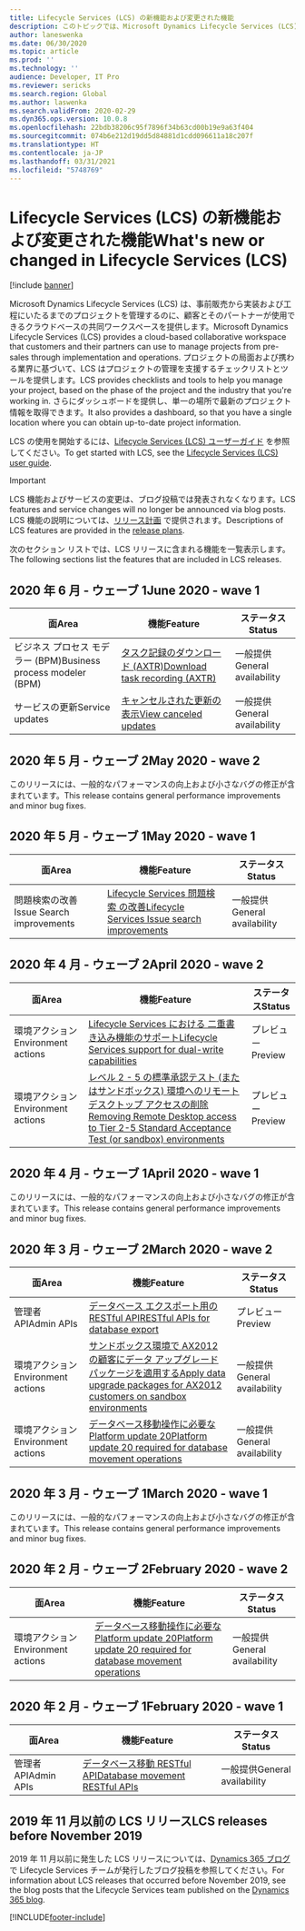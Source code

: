 ```yaml
---
title: Lifecycle Services (LCS) の新機能および変更された機能
description: このトピックでは、Microsoft Dynamics Lifecycle Services (LCS) のリリース計画、主要な発表などへのリンクを提供します。
author: laneswenka
ms.date: 06/30/2020
ms.topic: article
ms.prod: ''
ms.technology: ''
audience: Developer, IT Pro
ms.reviewer: sericks
ms.search.region: Global
ms.author: laswenka
ms.search.validFrom: 2020-02-29
ms.dyn365.ops.version: 10.0.8
ms.openlocfilehash: 22bdb38206c95f7896f34b63cd00b19e9a63f404
ms.sourcegitcommit: 074b6e212d19dd5d84881d1cdd096611a18c207f
ms.translationtype: HT
ms.contentlocale: ja-JP
ms.lasthandoff: 03/31/2021
ms.locfileid: "5748769"
---
```

# <a name="whats-new-or-changed-in-lifecycle-services-lcs"></a><span data-ttu-id="8ba7e-103">Lifecycle Services (LCS) の新機能および変更された機能</span><span class="sxs-lookup"><span data-stu-id="8ba7e-103">What's new or changed in Lifecycle Services (LCS)</span></span>

[!include [banner](../includes/banner.md)]

<span data-ttu-id="8ba7e-104">Microsoft Dynamics Lifecycle Services (LCS) は、事前販売から実装および工程にいたるまでのプロジェクトを管理するのに、顧客とそのパートナーが使用できるクラウドベースの共同ワークスペースを提供します。</span><span class="sxs-lookup"><span data-stu-id="8ba7e-104">Microsoft Dynamics Lifecycle Services (LCS) provides a cloud-based collaborative workspace that customers and their partners can use to manage projects from pre-sales through implementation and operations.</span></span> <span data-ttu-id="8ba7e-105">プロジェクトの局面および携わる業界に基づいて、LCS はプロジェクトの管理を支援するチェックリストとツールを提供します。</span><span class="sxs-lookup"><span data-stu-id="8ba7e-105">LCS provides checklists and tools to help you manage your project, based on the phase of the project and the industry that you're working in.</span></span> <span data-ttu-id="8ba7e-106">さらにダッシュボードを提供し、単一の場所で最新のプロジェクト情報を取得できます。</span><span class="sxs-lookup"><span data-stu-id="8ba7e-106">It also provides a dashboard, so that you have a single location where you can obtain up-to-date project information.</span></span>

<span data-ttu-id="8ba7e-107">LCS の使用を開始するには、[Lifecycle Services (LCS) ユーザーガイド](lcs-user-guide.md) を参照してください。</span><span class="sxs-lookup"><span data-stu-id="8ba7e-107">To get started with LCS, see the [Lifecycle Services (LCS) user guide](lcs-user-guide.md).</span></span>

> [!IMPORTANT]
> <span data-ttu-id="8ba7e-108">LCS 機能およびサービスの変更は、ブログ投稿では発表されなくなります。</span><span class="sxs-lookup"><span data-stu-id="8ba7e-108">LCS features and service changes will no longer be announced via blog posts.</span></span> <span data-ttu-id="8ba7e-109">LCS 機能の説明については、[リリース計画](https://go.microsoft.com/fwlink/?linkid=2010158) で提供されます。</span><span class="sxs-lookup"><span data-stu-id="8ba7e-109">Descriptions of LCS features are provided in the [release plans](https://go.microsoft.com/fwlink/?linkid=2010158).</span></span> 

<span data-ttu-id="8ba7e-110">次のセクション リストでは、LCS リリースに含まれる機能を一覧表示します。</span><span class="sxs-lookup"><span data-stu-id="8ba7e-110">The following sections list the features that are included in LCS releases.</span></span>
## <a name="june-2020---wave-1"></a><span data-ttu-id="8ba7e-111">2020 年 6 月 - ウェーブ 1</span><span class="sxs-lookup"><span data-stu-id="8ba7e-111">June 2020 - wave 1</span></span>
| <span data-ttu-id="8ba7e-112">面</span><span class="sxs-lookup"><span data-stu-id="8ba7e-112">Area</span></span> | <span data-ttu-id="8ba7e-113">機能</span><span class="sxs-lookup"><span data-stu-id="8ba7e-113">Feature</span></span> |<span data-ttu-id="8ba7e-114">ステータス</span><span class="sxs-lookup"><span data-stu-id="8ba7e-114">Status</span></span> |
|------|---------|-------|
| <span data-ttu-id="8ba7e-115">ビジネス プロセス モデラー (BPM)</span><span class="sxs-lookup"><span data-stu-id="8ba7e-115">Business process modeler (BPM)</span></span> | [<span data-ttu-id="8ba7e-116">タスク記録のダウンロード (AXTR)</span><span class="sxs-lookup"><span data-stu-id="8ba7e-116">Download task recording (AXTR)</span></span>](https://docs.microsoft.com/dynamics365-release-plan/2020wave1/finance-operations-crossapp-capabilities/download-task-recordings-business-process-modeler) | <span data-ttu-id="8ba7e-117">一般提供</span><span class="sxs-lookup"><span data-stu-id="8ba7e-117">General availability</span></span> | 
| <span data-ttu-id="8ba7e-118">サービスの更新</span><span class="sxs-lookup"><span data-stu-id="8ba7e-118">Service updates</span></span> | [<span data-ttu-id="8ba7e-119">キャンセルされた更新の表示</span><span class="sxs-lookup"><span data-stu-id="8ba7e-119">View canceled updates</span></span>](configure-service-updates.md#canceled-updates) | <span data-ttu-id="8ba7e-120">一般提供</span><span class="sxs-lookup"><span data-stu-id="8ba7e-120">General availability</span></span> |  

## <a name="may-2020---wave-2"></a><span data-ttu-id="8ba7e-121">2020 年 5 月 - ウェーブ 2</span><span class="sxs-lookup"><span data-stu-id="8ba7e-121">May 2020 - wave 2</span></span>

<span data-ttu-id="8ba7e-122">このリリースには、一般的なパフォーマンスの向上および小さなバグの修正が含まれています。</span><span class="sxs-lookup"><span data-stu-id="8ba7e-122">This release contains general performance improvements and minor bug fixes.</span></span>   

## <a name="may-2020---wave-1"></a><span data-ttu-id="8ba7e-123">2020 年 5 月 - ウェーブ 1</span><span class="sxs-lookup"><span data-stu-id="8ba7e-123">May 2020 - wave 1</span></span>
| <span data-ttu-id="8ba7e-124">面</span><span class="sxs-lookup"><span data-stu-id="8ba7e-124">Area</span></span> | <span data-ttu-id="8ba7e-125">機能</span><span class="sxs-lookup"><span data-stu-id="8ba7e-125">Feature</span></span> |<span data-ttu-id="8ba7e-126">ステータス</span><span class="sxs-lookup"><span data-stu-id="8ba7e-126">Status</span></span> |
|------|---------|-------|
| <span data-ttu-id="8ba7e-127">問題検索の改善</span><span class="sxs-lookup"><span data-stu-id="8ba7e-127">Issue Search improvements</span></span> | [<span data-ttu-id="8ba7e-128">Lifecycle Services 問題検索 の改善</span><span class="sxs-lookup"><span data-stu-id="8ba7e-128">Lifecycle Services Issue search improvements</span></span>](https://docs.microsoft.com/dynamics365-release-plan/2020wave1/finance-operations-crossapp-capabilities/lifecyle-services-issue-search-improvements) | <span data-ttu-id="8ba7e-129">一般提供</span><span class="sxs-lookup"><span data-stu-id="8ba7e-129">General availability</span></span> | 


## <a name="april-2020---wave-2"></a><span data-ttu-id="8ba7e-130">2020 年 4 月 - ウェーブ 2</span><span class="sxs-lookup"><span data-stu-id="8ba7e-130">April 2020 - wave 2</span></span>

| <span data-ttu-id="8ba7e-131">面</span><span class="sxs-lookup"><span data-stu-id="8ba7e-131">Area</span></span> | <span data-ttu-id="8ba7e-132">機能</span><span class="sxs-lookup"><span data-stu-id="8ba7e-132">Feature</span></span> | <span data-ttu-id="8ba7e-133">ステータス</span><span class="sxs-lookup"><span data-stu-id="8ba7e-133">Status</span></span> |
|------|---------|---------|
| <span data-ttu-id="8ba7e-134">環境アクション</span><span class="sxs-lookup"><span data-stu-id="8ba7e-134">Environment actions</span></span> | [<span data-ttu-id="8ba7e-135">Lifecycle Services における 二重書き込み機能のサポート</span><span class="sxs-lookup"><span data-stu-id="8ba7e-135">Lifecycle Services support for dual-write capabilities</span></span>](https://docs.microsoft.com/dynamics365-release-plan/2020wave1/finance-operations-crossapp-capabilities/lifecycle-services-support-dual-write-capabilities) | <span data-ttu-id="8ba7e-136">プレビュー</span><span class="sxs-lookup"><span data-stu-id="8ba7e-136">Preview</span></span>|
| <span data-ttu-id="8ba7e-137">環境アクション</span><span class="sxs-lookup"><span data-stu-id="8ba7e-137">Environment actions</span></span> | [<span data-ttu-id="8ba7e-138">レベル 2 - 5 の標準承認テスト (またはサンドボックス) 環境へのリモート デスクトップ アクセスの削除</span><span class="sxs-lookup"><span data-stu-id="8ba7e-138">Removing Remote Desktop access to Tier 2-5 Standard Acceptance Test (or sandbox) environments</span></span>](https://docs.microsoft.com/dynamics365-release-plan/2020wave1/finance-operations-crossapp-capabilities/removing-remote-desktop-access-tier-2-5-standard-acceptance-test-or-sandbox-environments) | <span data-ttu-id="8ba7e-139">プレビュー</span><span class="sxs-lookup"><span data-stu-id="8ba7e-139">Preview</span></span>|

## <a name="april-2020---wave-1"></a><span data-ttu-id="8ba7e-140">2020 年 4 月 - ウェーブ 1</span><span class="sxs-lookup"><span data-stu-id="8ba7e-140">April 2020 - wave 1</span></span>

<span data-ttu-id="8ba7e-141">このリリースには、一般的なパフォーマンスの向上および小さなバグの修正が含まれています。</span><span class="sxs-lookup"><span data-stu-id="8ba7e-141">This release contains general performance improvements and minor bug fixes.</span></span>  

## <a name="march-2020---wave-2"></a><span data-ttu-id="8ba7e-142">2020 年 3 月 - ウェーブ 2</span><span class="sxs-lookup"><span data-stu-id="8ba7e-142">March 2020 - wave 2</span></span>

| <span data-ttu-id="8ba7e-143">面</span><span class="sxs-lookup"><span data-stu-id="8ba7e-143">Area</span></span> | <span data-ttu-id="8ba7e-144">機能</span><span class="sxs-lookup"><span data-stu-id="8ba7e-144">Feature</span></span> | <span data-ttu-id="8ba7e-145">ステータス</span><span class="sxs-lookup"><span data-stu-id="8ba7e-145">Status</span></span> |
|------|---------|--------|
| <span data-ttu-id="8ba7e-146">管理者 API</span><span class="sxs-lookup"><span data-stu-id="8ba7e-146">Admin APIs</span></span> | [<span data-ttu-id="8ba7e-147">データベース エクスポート用の RESTful API</span><span class="sxs-lookup"><span data-stu-id="8ba7e-147">RESTful APIs for database export</span></span>](https://docs.microsoft.com/dynamics365-release-plan/2019wave2/finance-operations-crossapp-capabilities/restful-apis-database-export) | <span data-ttu-id="8ba7e-148">プレビュー</span><span class="sxs-lookup"><span data-stu-id="8ba7e-148">Preview</span></span> |
| <span data-ttu-id="8ba7e-149">環境アクション</span><span class="sxs-lookup"><span data-stu-id="8ba7e-149">Environment actions</span></span> | [<span data-ttu-id="8ba7e-150">サンドボックス環境で AX2012 の顧客にデータ アップグレード パッケージを適用する</span><span class="sxs-lookup"><span data-stu-id="8ba7e-150">Apply data upgrade packages for AX2012 customers on sandbox environments</span></span>](https://docs.microsoft.com/dynamics365-release-plan/2019wave2/finance-operations-crossapp-capabilities/apply-data-upgrade-packages-ax-2012-customers-sandbox-environments) | <span data-ttu-id="8ba7e-151">一般提供</span><span class="sxs-lookup"><span data-stu-id="8ba7e-151">General availability</span></span> |
| <span data-ttu-id="8ba7e-152">環境アクション</span><span class="sxs-lookup"><span data-stu-id="8ba7e-152">Environment actions</span></span> | [<span data-ttu-id="8ba7e-153">データベース移動操作に必要な Platform update 20</span><span class="sxs-lookup"><span data-stu-id="8ba7e-153">Platform update 20 required for database movement operations</span></span>](https://docs.microsoft.com/dynamics365-release-plan/2019wave2/finance-operations-crossapp-capabilities/platform-update-20-required-database-movement-operations) | <span data-ttu-id="8ba7e-154">一般提供</span><span class="sxs-lookup"><span data-stu-id="8ba7e-154">General availability</span></span>|

## <a name="march-2020---wave-1"></a><span data-ttu-id="8ba7e-155">2020 年 3 月 - ウェーブ 1</span><span class="sxs-lookup"><span data-stu-id="8ba7e-155">March 2020 - wave 1</span></span>

<span data-ttu-id="8ba7e-156">このリリースには、一般的なパフォーマンスの向上および小さなバグの修正が含まれています。</span><span class="sxs-lookup"><span data-stu-id="8ba7e-156">This release contains general performance improvements and minor bug fixes.</span></span>  

## <a name="february-2020---wave-2"></a><span data-ttu-id="8ba7e-157">2020 年 2 月 - ウェーブ 2</span><span class="sxs-lookup"><span data-stu-id="8ba7e-157">February 2020 - wave 2</span></span>

| <span data-ttu-id="8ba7e-158">面</span><span class="sxs-lookup"><span data-stu-id="8ba7e-158">Area</span></span> | <span data-ttu-id="8ba7e-159">機能</span><span class="sxs-lookup"><span data-stu-id="8ba7e-159">Feature</span></span> | <span data-ttu-id="8ba7e-160">ステータス</span><span class="sxs-lookup"><span data-stu-id="8ba7e-160">Status</span></span> |
|------|---------|--------|
| <span data-ttu-id="8ba7e-161">環境アクション</span><span class="sxs-lookup"><span data-stu-id="8ba7e-161">Environment actions</span></span> | [<span data-ttu-id="8ba7e-162">データベース移動操作に必要な Platform update 20</span><span class="sxs-lookup"><span data-stu-id="8ba7e-162">Platform update 20 required for database movement operations</span></span>](https://docs.microsoft.com/dynamics365-release-plan/2019wave2/finance-operations-crossapp-capabilities/platform-update-20-required-database-movement-operations) | <span data-ttu-id="8ba7e-163">一般提供</span><span class="sxs-lookup"><span data-stu-id="8ba7e-163">General availability</span></span> |

## <a name="february-2020---wave-1"></a><span data-ttu-id="8ba7e-164">2020 年 2 月 - ウェーブ 1</span><span class="sxs-lookup"><span data-stu-id="8ba7e-164">February 2020 - wave 1</span></span>

| <span data-ttu-id="8ba7e-165">面</span><span class="sxs-lookup"><span data-stu-id="8ba7e-165">Area</span></span> | <span data-ttu-id="8ba7e-166">機能</span><span class="sxs-lookup"><span data-stu-id="8ba7e-166">Feature</span></span> | <span data-ttu-id="8ba7e-167">ステータス</span><span class="sxs-lookup"><span data-stu-id="8ba7e-167">Status</span></span> |
|------|---------|-------|
| <span data-ttu-id="8ba7e-168">管理者 API</span><span class="sxs-lookup"><span data-stu-id="8ba7e-168">Admin APIs</span></span> | [<span data-ttu-id="8ba7e-169">データベース移動 RESTful API</span><span class="sxs-lookup"><span data-stu-id="8ba7e-169">Database movement RESTful APIs</span></span>](https://docs.microsoft.com/dynamics365-release-plan/2019wave2/finance-operations-crossapp-capabilities/database-movement-restful-apis-lifecycle-services) | <span data-ttu-id="8ba7e-170">一般提供</span><span class="sxs-lookup"><span data-stu-id="8ba7e-170">General availability</span></span> |

## <a name="lcs-releases-before-november-2019"></a><span data-ttu-id="8ba7e-171">2019 年 11 月以前の LCS リリース</span><span class="sxs-lookup"><span data-stu-id="8ba7e-171">LCS releases before November 2019</span></span>

<span data-ttu-id="8ba7e-172">2019 年 11 月以前に発生した LCS リリースについては、[Dynamics 365 ブログ](https://cloudblogs.microsoft.com/dynamics365/author/lifecycle-services-team/) で Lifecycle Services チームが発行したブログ投稿を参照してください。</span><span class="sxs-lookup"><span data-stu-id="8ba7e-172">For information about LCS releases that occurred before November 2019, see the blog posts that the Lifecycle Services team published on the [Dynamics 365 blog](https://cloudblogs.microsoft.com/dynamics365/author/lifecycle-services-team/).</span></span>


[!INCLUDE[footer-include](../../../includes/footer-banner.md)]